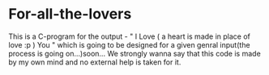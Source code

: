 # For-all-the-lovers
This is a C-program for the output -
" I Love ( a heart is made in place of love :p ) You " 
which is going to be designed for a given genral input(the process is going on...)soon...
We strongly wanna say that this code is made by my own mind and no external help is taken for it.
